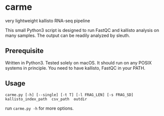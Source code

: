 # carme
very lightweight kallisto RNA-seq pipeline

This small Python3 script is designed to run FastQC and kallisto analysis on many samples. The output can be readily analyzed by sleuth.

## Prerequisite

Written in Python3. Tested solely on macOS. It should run on any POSIX systems in principle.
You need to have kallisto, FastQC in your PATH.

## Usage

```carme.py [-h] [--single] [-t T] [-l FRAG_LEN] [-s FRAG_SD]  kallisto_index_path  csv_path  outdir```

run ```carme.py -h``` for more options.
